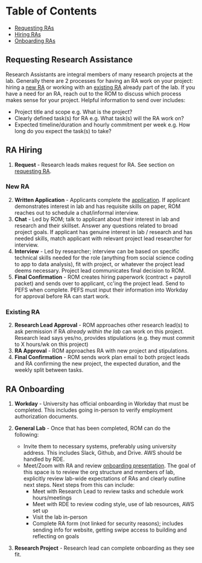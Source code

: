 # Table of Contents
- [Requesting RAs](#requesting-research-assistance)
- [Hiring RAs](#ra-hiring)
- [Onboarding RAs](#ra-onboarding)

## Requesting Research Assistance
Research Assistants are integral members of many research projects at the lab. Generally there are 2 processes for having an RA work on your project: hiring a [new RA](#new-ra) or working with an [existing RA](#existing-ra) already part of the lab. If you have a need for an RA, reach out to the ROM to discuss which process makes sense for your project. Helpful information to send over includes:
- Project title and scope e.g. What is the project?
- Clearly defined task(s) for RA e.g. What task(s) will the RA work on? 
- Expected timeline/duration and hourly commitment per week e.g. How long do you expect the task(s) to take?  

## RA Hiring
1. **Request** - Research leads makes request for RA. See section on [requesting RA](#requesting-research-assistance).

### New RA
2. **Written Application** - Applicants complete the [application](https://upenn.co1.qualtrics.com/jfe/form/SV_00AS9HoBXLrqWJ8). If applicant demonstrates interest in lab and has requisite skills on paper, ROM reaches out to schedule a chat/informal interview.
3. **Chat** - Led by ROM; talk to applicant about their interest in lab and research and their skillset. Answer any questions related to broad project goals. If applicant has genuine interest in lab / research and has needed skills, match applicant with relevant project lead researcher for interview.
4. **Interview** - Led by researcher; interview can be based on specific technical skills needed for the role (anything from social science coding to app to data analysis), fit with project, or whatever the project lead deems necessary. Project lead communicates final decision to ROM.
5. **Final Confirmation** - ROM creates hiring paperwork (contract + payroll packet) and sends over to applicant, cc'ing the project lead. Send to PEFS when complete. PEFS must input their information into Workday for approval before RA can start work.

### Existing RA
2. **Research Lead Approval** - ROM approaches other research lead(s) to ask permission if RA *already within the lab* can work on this project. Research lead says yes/no, provides stipulations (e.g. they must commit to X hours/wk on this project)
3. **RA Approval** - ROM approaches RA with new project and stipulations.
4. **Final Confirmation** - ROM sends work plan email to both project leads and RA confirming the new project, the expected duration, and the weekly split between tasks.


## RA Onboarding
1. **Workday** - University has official onboarding in Workday that must be completed. This includes going in-person to verify employment authorization documents. 

2. **General Lab** - Once that has been completed, ROM can do the following:
    - Invite them to necessary systems, preferably using university address. This includes Slack, Github, and Drive. AWS should be handled by RDE.
    - Meet/Zoom with RA and review [onboarding presentation](https://docs.google.com/presentation/d/1pZndxAERCmxl2aCPgXCvnMrBdYnasq5yx3cMXUe8808/edit#slide=id.p1). The goal of this space is to review the org structure and members of lab, explicitly review lab-wide expectations of RAs and clearly outline next steps. Next steps from this can include:
        - Meet with Research Lead to review tasks and schedule work hours/meetings
        - Meet with RDE to review coding style, use of lab resources, AWS set up
        - Visit the lab in-person
        - Complete RA form (not linked for security reasons); includes sending info for website, getting swipe access to building and reflecting on goals

3. **Research Project** - Research lead can complete onboarding as they see fit.